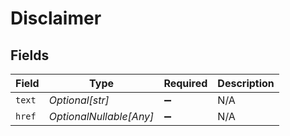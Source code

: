 # Disclaimer


## Fields

| Field                   | Type                    | Required                | Description             |
| ----------------------- | ----------------------- | ----------------------- | ----------------------- |
| `text`                  | *Optional[str]*         | :heavy_minus_sign:      | N/A                     |
| `href`                  | *OptionalNullable[Any]* | :heavy_minus_sign:      | N/A                     |